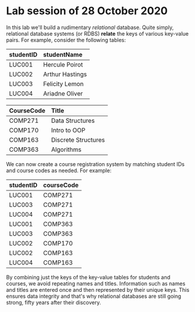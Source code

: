 # Lab session of 28 October 2020

In this lab we'll build a rudimentary *relational* database. Quite simply, relational database systems (or RDBS) **relate** the keys of various key-value pairs. For example, consider the following tables:


  
  
| studentID | studentName     |            
| :---      | :---            | 
| LUC001    | Hercule Poirot  |   
| LUC002    | Arthur Hastings |
| LUC003    | Felicity Lemon  |
| LUC004    | Ariadne Oliver  |

| CourseCode | Title               |   
| :-----     | :---                |   
| COMP271    | Data Structures     |
| COMP170    | Intro to OOP        |
| COMP163    | Discrete Structures |
| COMP363    | Algorithms          |

We can now create a course registration system by matching student IDs and course codes as needed. For example:

| studentID | courseCode |  
| ---       | ---        | 
| LUC001    | COMP271    | 
| LUC003    | COMP271    |
| LUC004    | COMP271    |
| LUC001    | COMP363    |
| LUC003    | COMP363    |
| LUC002    | COMP170    |
| LUC002    | COMP163    |
| LUC004    | COMP163    |

By combining just the keys of the key-value tables for students and courses, we avoid repeating names and titles. Information such as names and titles are entered once and then represented by their unique keys. This ensures data integrity and that's why relational databases are still going strong, fifty years after their discovery.
 

```java

```
